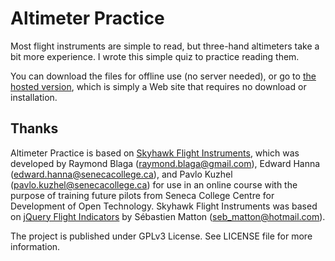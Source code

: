 # Altimeter Practice

Most flight instruments are simple to read, but three-hand altimeters take a
bit more experience. I wrote this simple quiz to practice reading them.

You can download the files for offline use (no server needed), or go to [the
hosted version](https://kj7rrv.com/altimeter-practice), which is simply a Web
site that requires no download or installation.

## Thanks

Altimeter Practice is based on [Skyhawk Flight
Instruments](https://github.com/uncia-dev/Skyhawk-Flight-Instruments), which
was developed by Raymond Blaga (raymond.blaga@gmail.com), Edward Hanna
(edward.hanna@senecacollege.ca), and Pavlo Kuzhel
(pavlo.kuzhel@senecacollege.ca) for use in an online course with the purpose of
training future pilots from  Seneca College Centre for Development of Open
Technology. Skyhawk Flight Instruments was based on [jQuery Flight
Indicators](https://github.com/sebmatton/jQuery-Flight-Indicators) by Sébastien
Matton (seb_matton@hotmail.com).

The project is published under GPLv3 License. See LICENSE file for more information.
